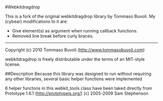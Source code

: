#Webkitdragdrop

This is a fork of the original webkitdragdrop library by Tommaso Buvoli. My (cybear) modifications to it are: 

* Give element(s) as argument when running callback functions.
* Removed line break before curly braces. 

---

Copyright (c) 2010 Tommaso Buvoli (http://www.tommasobuvoli.com)

webkitdragdrop is freely distributable under the terms of an MIT-style license.


##Description
Because this library was designed to run without requiring any other libraries, several basic helper functions were implemented

6 helper functons in this webkit_tools class have been taked directly from Prototype 1.6.1 (http://prototypejs.org/) (c) 2005-2009 Sam Stephenson
